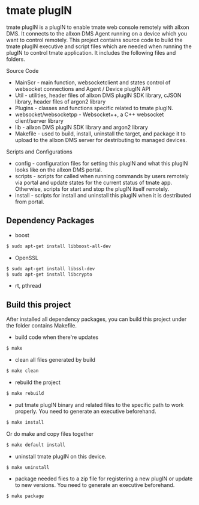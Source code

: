 # tmate plugIN

tmate plugIN is a plugIN to enable tmate web console remotely with allxon DMS. It connects to the allxon DMS Agent running on a device which you want to control remotely.
This project contains source code to build the tmate plugIN executive and script files which are needed when running the plugIN to control tmate application. It includes the following files and folders.

Source Code
- MainScr - main function, websocketclient and states control of websocket connections and Agent / Device plugIN API
- Util - utilities, header files of allxon DMS plugIN SDK library, cJSON library, header files of argon2 library
- Plugins - classes and functions specific related to tmate plugIN.
- websocket/websocketpp - Websocket++, a C++ websocket client/server library
- lib - allxon DMS plugIN SDK library and argon2 library
- Makefile -  used to build, install, uninstall the target, and package it to upload to the allxon DMS server for destributing to managed devices.

Scripts and Configurations
- config - configuration files for setting this plugIN and what this plugIN looks like on the allxon DMS portal.
- scripts - scripts for called when running commands by users remotely via portal and update states for the current status of tmate app. Otherwise, scripts for start and stop the plugIN itself remotely.
- install - scripts for install and uninstall this plugIN when it is destributed from portal.

## Dependency Packages

- boost
 ```bash
 $ sudo apt-get install libboost-all-dev
 ```
- OpenSSL
 ```bash
 $ sudo apt-get install libssl-dev
 $ sudo apt-get install libcrypto
 ```
- rt, pthread

## Build this project

After installed all dependency packages, you can build this project under the folder contains Makefile.
- build code when there're updates
 ```bash
 $ make
 ```

- clean all files generated by build
 ```bash
 $ make clean
 ```

- rebuild the project
 ```bash
 $ make rebuild
 ```

- put tmate plugIN binary and related files to the specific path to work properly. You need to generate an executive beforehand.
 ```bash
 $ make install
 ```
  Or do make and copy files together
 ```bash
 $ make default install
 ```

- uninstall tmate plugIN on this device.
 ```bash
 $ make uninstall
 ```

- package needed fiies to a zip file for registering a new plugIN or update to new versions. You need to generate an executive beforehand.
 ```bash
 $ make package
 ```

